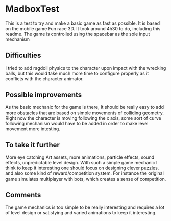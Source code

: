 # MadboxTest

This is a test to try and make a basic game as fast as possible. It is based on the mobile game Fun race 3D. It took around 4h30 to do, including this readme.
The game is controlled using the spacebar as the sole input mechanism

## Difficulties
I tried to add ragdoll physics to the character upon impact with the wrecking balls, but this would take much more time to configure properly as it conflicts with the character animator.

## Possible improvements
As the basic mechanic for the game is there, It should be really easy to add more obstacles that are based on simple movements of colliding geometry.
Right now the character is moving following the x axis, some sort of curve following mechanism would have to be added in order to make level movement more intesting.

## To take it further
More eye catching Art assets, more animations, particle effects, sound effects, unpredictable level design. With such a simple game mechanic I think to keep it interesting one should focus on designing clever puzzles, and also some kind of reward/competition system.
For instance the original game simulates multiplayer with bots, which creates a sense of competition.

## Comments
The game mechanics is too simple to be really interesting and requires a lot of level design or satisfying and varied animations to keep it interesting.
